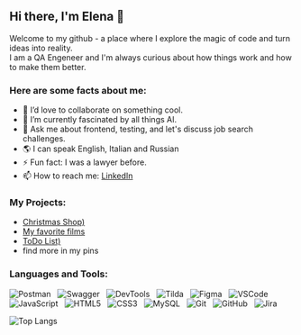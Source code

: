 ## Hi there, I'm Elena 👋 
<!--
<a href='https://www.linkedin.com/in/elena-andrianova-qa/'><img src = 'https://img.shields.io/badge/LinkedIn-2CA5E0?style=for-the-badge&logo=linkedin&logoColor'></a>
-->
Welcome to my github - a place where I explore the magic of code and turn ideas into reality. <br> I am a QA Engeneer and I'm always curious about how things work and how to make them better.</br>

### Here are some facts about me:

- 👯 I’d love to collaborate on something cool.
- 🔭 I’m currently fascinated by all things AI.
- 💬 Ask me about frontend, testing, and let's discuss job search challenges.
- 🌎 I can speak English, Italian and Russian
- ⚡ Fun fact: I was a lawyer before.
- 📫 How to reach me: [LinkedIn](https://www.linkedin.com/in/elena-andrianova-qa/)
  

### My Projects:
- [Christmas Shop)](https://github.com/elenka9/Christmas-Shop)
- [My favorite films](https://github.com/elenka9/FavFilms_RTK)
- [ToDo List)](https://github.com/elenka9/Todo-List)
- find more in my pins

### Languages and Tools:

![Postman](https://img.shields.io/badge/-Postman-black?logo=postman&style=social)&nbsp;&nbsp;
![Swagger](https://img.shields.io/badge/-Swagger-black?logo=swagger&style=social)&nbsp;&nbsp;
![DevTools](https://img.shields.io/badge/-DevTools-black?logo=devtools&style=social)&nbsp;&nbsp;
![Tilda](https://img.shields.io/badge/-Tilda-black?logo=tilda&style=social)&nbsp;&nbsp;
![Figma](https://img.shields.io/badge/-Figma-black?logo=figma&style=social)&nbsp;&nbsp;
![VSCode](https://img.shields.io/badge/-VSCode-black?logo=vscode&style=social)&nbsp;&nbsp;
![JavaScript](https://img.shields.io/badge/-JavaScript-black?logo=javascript&style=social)&nbsp;&nbsp;
![HTML5](https://img.shields.io/badge/-HTML5-black?logo=html5&style=social)&nbsp;&nbsp;
![CSS3](https://img.shields.io/badge/-CSS3-black?logo=css3&style=social)&nbsp;&nbsp;
![MySQL](https://img.shields.io/badge/-MySQL-black?logo=mysql&style=social)&nbsp;&nbsp;
![Git](https://img.shields.io/badge/-Git-black?logo=git&style=social)&nbsp;&nbsp;
![GitHub](https://img.shields.io/badge/-GitHub-black?logo=github&style=social)&nbsp;&nbsp;
![Jira](https://img.shields.io/badge/-Jira-black?logo=jira&style=social)&nbsp;&nbsp;

<!--
![Elena's Github Stats](https://github-readme-stats.vercel.app/api?username=elenka9&count_private=true&show_icons=true&include_all_commits=true)-->
![Top Langs](https://github-readme-stats.vercel.app/api/top-langs/?username=elenka9&hide=TeX&layout=compact)

<!--
:star: Here are some projects that I'm working on:
- [Hell](https://github.com//)-->

